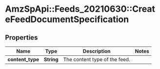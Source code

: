 # AmzSpApi::Feeds_20210630::CreateFeedDocumentSpecification

## Properties
Name | Type | Description | Notes
------------ | ------------- | ------------- | -------------
**content_type** | **String** | The content type of the feed. | 

